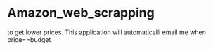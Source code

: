 # Amazon_web_scrapping
to get lower prices. This application will automaticalli email me when  price==budget 
